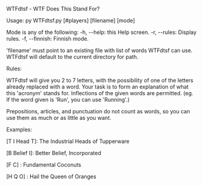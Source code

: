 WTFdtsf - WTF Does This Stand For?

Usage: py WTFdtsf.py [#players] [filename] [mode]

Mode is any of the following:
-h, --help: this Help screen.
-r, --rules: Display rules.
-f, --finnish: Finnish mode.

'filename' must point to an existing file with list of words WTFdtsf can use. WTFdtsf will default to the current directory for path.

Rules:

WTFdtsf will give you 2 to 7 letters, with the possibility of one of the letters already replaced with a word. Your task is to form an explanation of what this 'acronym' stands for. Inflections of the given words are permitted. (eg. If the word given is 'Run', you can use 'Running'.)

Prepositions, articles, and punctuation do not count as words, so you can use them as much or as little as you want.

Examples:

[T I Head T]: The Industrial Heads of Tupperware

[B Belief I]: Better Belief, Incorporated

[F C]       : Fundamental Coconuts

[H Q O]     : Hail the Queen of Oranges
